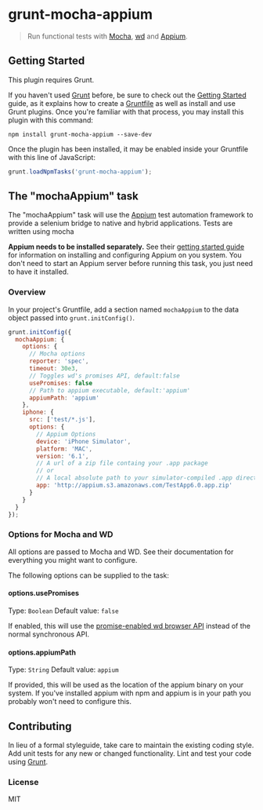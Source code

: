 grunt-mocha-appium
==================

> Run functional tests with [Mocha](https://github.com/visionmedia/mocha),
> [wd](https://github.com/admc/wd) and [Appium](http://appium.io/).

## Getting Started

This plugin requires Grunt.

If you haven't used [Grunt](http://gruntjs.com/) before, be sure to check out
the [Getting Started](http://gruntjs.com/getting-started) guide, as it explains
how to create a [Gruntfile](http://gruntjs.com/sample-gruntfile) as well as
install and use Grunt plugins. Once you're familiar with that process, you may
install this plugin with this command:

```shell
npm install grunt-mocha-appium --save-dev
```

Once the plugin has been installed, it may be enabled inside your Gruntfile with
this line of JavaScript:

```js
grunt.loadNpmTasks('grunt-mocha-appium');
```

## The "mochaAppium" task

The "mochaAppium" task will use the [Appium](http://appium.io/) test automation
framework to provide a selenium bridge to native and hybrid applications. Tests
are written using mocha

**Appium needs to be installed separately.** See their [getting started
guide](http://appium.io/getting-started.html) for information on installing and
configuring Appium on you system. You don't need to start an Appium server before
running this task, you just need to have it installed.

### Overview

In your project's Gruntfile, add a section named `mochaAppium` to
the data object passed into `grunt.initConfig()`.

```js
grunt.initConfig({
  mochaAppium: {
    options: {
      // Mocha options
      reporter: 'spec',
      timeout: 30e3,
      // Toggles wd's promises API, default:false
      usePromises: false
      // Path to appium executable, default:'appium'
      appiumPath: 'appium'
    },
    iphone: {
      src: ['test/*.js'],
      options: {
        // Appium Options
        device: 'iPhone Simulator',
        platform: 'MAC',
        version: '6.1',
        // A url of a zip file containg your .app package
        // or 
        // A local absolute path to your simulator-compiled .app directory
        app: 'http://appium.s3.amazonaws.com/TestApp6.0.app.zip'
      }
    }
  }
});
```

### Options for Mocha and WD

All options are passed to Mocha and WD. See their documentation for everything
you might want to configure.

The following options can be supplied to the task:

#### options.usePromises

Type: `Boolean` Default value: `false`

If enabled, this will use the [promise-enabled wd browser
API](https://github.com/admc/wd#promises-api) instead of the normal synchronous
API.

#### options.appiumPath

Type: `String` Default value: `appium`

If provided, this will be used as the location of the appium binary on your
system. If you've installed appium with npm and appium is in your path you
probably won't need to configure this.

## Contributing

In lieu of a formal styleguide, take care to maintain the existing coding style.
Add unit tests for any new or changed functionality. Lint and test your code
using [Grunt](http://gruntjs.com/).

### License

MIT
